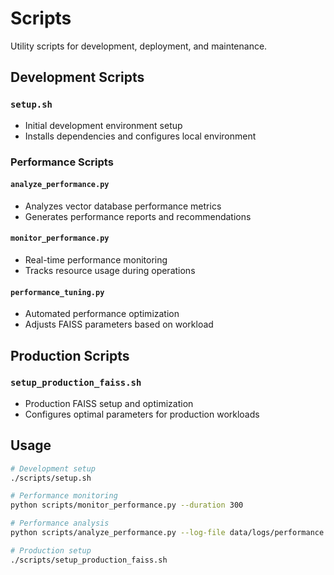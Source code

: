 # Scripts

Utility scripts for development, deployment, and maintenance.

## Development Scripts

### `setup.sh`
- Initial development environment setup
- Installs dependencies and configures local environment

### Performance Scripts

#### `analyze_performance.py`
- Analyzes vector database performance metrics
- Generates performance reports and recommendations

#### `monitor_performance.py` 
- Real-time performance monitoring
- Tracks resource usage during operations

#### `performance_tuning.py`
- Automated performance optimization
- Adjusts FAISS parameters based on workload

## Production Scripts

### `setup_production_faiss.sh`
- Production FAISS setup and optimization
- Configures optimal parameters for production workloads

## Usage

```bash
# Development setup
./scripts/setup.sh

# Performance monitoring
python scripts/monitor_performance.py --duration 300

# Performance analysis
python scripts/analyze_performance.py --log-file data/logs/performance.log

# Production setup
./scripts/setup_production_faiss.sh
```
